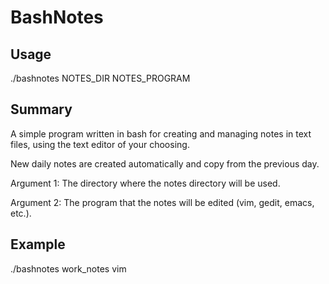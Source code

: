 # BashNotes
## Usage
./bashnotes NOTES_DIR NOTES_PROGRAM

## Summary
A simple program written in bash for creating and managing notes in text files, using the text editor of your choosing.

New daily notes are created automatically and copy from the previous day.

Argument 1: The directory where the notes directory will be used.

Argument 2: The program that the notes will be edited (vim, gedit, emacs, etc.).

## Example
./bashnotes work_notes vim
